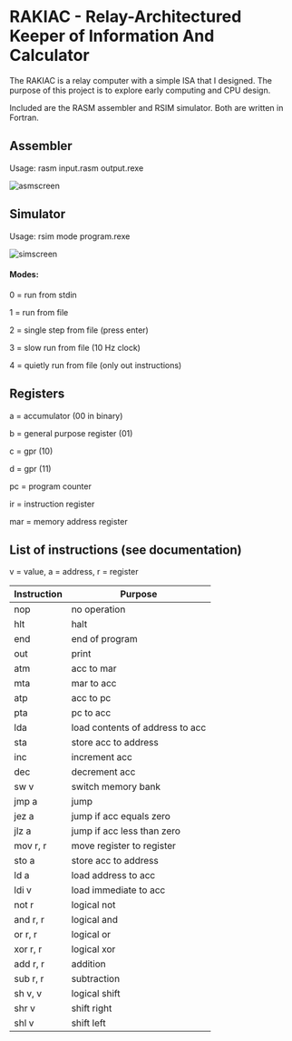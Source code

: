 # RAKIAC - Relay-Architectured Keeper of Information And Calculator

The RAKIAC is a relay computer with a simple ISA that I designed.
The purpose of this project is to explore early computing and CPU design.

Included are the RASM assembler and RSIM simulator. Both are written in Fortran.

## Assembler

Usage: rasm input.rasm output.rexe

![asmscreen](https://user-images.githubusercontent.com/12766039/68814179-d063bf80-0680-11ea-8f71-9be1fd8b7e75.png)

## Simulator

Usage: rsim mode program.rexe

![simscreen](https://user-images.githubusercontent.com/12766039/68814178-ce99fc00-0680-11ea-9394-60347a9ef967.png)

#### Modes:

0 = run from stdin

1 = run from file

2 = single step from file (press enter)

3 = slow run from file (10 Hz clock)

4 = quietly run from file (only out instructions)

## Registers

a = accumulator (00 in binary)

b = general purpose register (01)

c = gpr (10)

d = gpr (11)

pc = program counter

ir = instruction register

mar = memory address register

## List of instructions (see documentation)

v = value, a = address, r = register

| Instruction | Purpose |
| ----------- | ------- |
| nop | no operation |
| hlt | halt |
| end | end of program |
| out | print |
| atm | acc to mar |
| mta | mar to acc |
| atp | acc to pc |
| pta | pc to acc |
| lda | load contents of address to acc |
| sta | store acc to address |
| inc | increment acc |
| dec | decrement acc |
| sw v | switch memory bank |
| jmp a | jump |
| jez a | jump if acc equals zero |
| jlz a | jump if acc less than zero |
| mov r, r | move register to register |
| sto a | store acc to address |
| ld a | load address to acc |
| ldi v | load immediate to acc |
| not r | logical not |
| and r, r | logical and |
| or r, r | logical or |
| xor r, r | logical xor |
| add r, r | addition |
| sub r, r | subtraction |
| sh v, v | logical shift |
| shr v | shift right |
| shl v | shift left |
